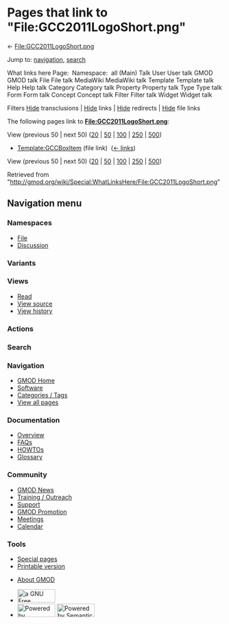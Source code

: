 <div id="mw-page-base" class="noprint">

</div>

<div id="mw-head-base" class="noprint">

</div>

<div id="content" class="mw-body" role="main">

<span id="top"></span>

<div id="mw-js-message" style="display:none;">

</div>



# <span dir="auto">Pages that link to "File:GCC2011LogoShort.png"</span>

<div id="bodyContent">

<div id="contentSub">

←
[File:GCC2011LogoShort.png](/wiki/File:GCC2011LogoShort.png "File:GCC2011LogoShort.png")

</div>

<div id="jump-to-nav" class="mw-jump">

Jump to: [navigation](#mw-navigation), [search](#p-search)

</div>

<div id="mw-content-text">

What links here Page:  Namespace:  all (Main) Talk User User talk GMOD
GMOD talk File File talk MediaWiki MediaWiki talk Template Template talk
Help Help talk Category Category talk Property Property talk Type Type
talk Form Form talk Concept Concept talk Filter Filter talk Widget
Widget talk

Filters
[Hide](/mediawiki/index.php?title=Special:WhatLinksHere/File:GCC2011LogoShort.png&hidetrans=1 "Special:WhatLinksHere/File:GCC2011LogoShort.png")
transclusions \|
[Hide](/mediawiki/index.php?title=Special:WhatLinksHere/File:GCC2011LogoShort.png&hidelinks=1 "Special:WhatLinksHere/File:GCC2011LogoShort.png")
links \|
[Hide](/mediawiki/index.php?title=Special:WhatLinksHere/File:GCC2011LogoShort.png&hideredirs=1 "Special:WhatLinksHere/File:GCC2011LogoShort.png")
redirects \|
[Hide](/mediawiki/index.php?title=Special:WhatLinksHere/File:GCC2011LogoShort.png&hideimages=1 "Special:WhatLinksHere/File:GCC2011LogoShort.png")
file links

The following pages link to
**[File:GCC2011LogoShort.png](/wiki/File:GCC2011LogoShort.png "File:GCC2011LogoShort.png")**:

View (previous 50 \| next 50)
([20](/mediawiki/index.php?title=Special:WhatLinksHere/File:GCC2011LogoShort.png&limit=20 "Special:WhatLinksHere/File:GCC2011LogoShort.png")
\|
[50](/mediawiki/index.php?title=Special:WhatLinksHere/File:GCC2011LogoShort.png&limit=50 "Special:WhatLinksHere/File:GCC2011LogoShort.png")
\|
[100](/mediawiki/index.php?title=Special:WhatLinksHere/File:GCC2011LogoShort.png&limit=100 "Special:WhatLinksHere/File:GCC2011LogoShort.png")
\|
[250](/mediawiki/index.php?title=Special:WhatLinksHere/File:GCC2011LogoShort.png&limit=250 "Special:WhatLinksHere/File:GCC2011LogoShort.png")
\|
[500](/mediawiki/index.php?title=Special:WhatLinksHere/File:GCC2011LogoShort.png&limit=500 "Special:WhatLinksHere/File:GCC2011LogoShort.png"))

- [Template:GCCBoxItem](/wiki/Template:GCCBoxItem "Template:GCCBoxItem")
  (file link) ‎ <span class="mw-whatlinkshere-tools">([←
  links](/mediawiki/index.php?title=Special:WhatLinksHere&target=Template%3AGCCBoxItem "Special:WhatLinksHere"))</span>

View (previous 50 \| next 50)
([20](/mediawiki/index.php?title=Special:WhatLinksHere/File:GCC2011LogoShort.png&limit=20 "Special:WhatLinksHere/File:GCC2011LogoShort.png")
\|
[50](/mediawiki/index.php?title=Special:WhatLinksHere/File:GCC2011LogoShort.png&limit=50 "Special:WhatLinksHere/File:GCC2011LogoShort.png")
\|
[100](/mediawiki/index.php?title=Special:WhatLinksHere/File:GCC2011LogoShort.png&limit=100 "Special:WhatLinksHere/File:GCC2011LogoShort.png")
\|
[250](/mediawiki/index.php?title=Special:WhatLinksHere/File:GCC2011LogoShort.png&limit=250 "Special:WhatLinksHere/File:GCC2011LogoShort.png")
\|
[500](/mediawiki/index.php?title=Special:WhatLinksHere/File:GCC2011LogoShort.png&limit=500 "Special:WhatLinksHere/File:GCC2011LogoShort.png"))

</div>

<div class="printfooter">

Retrieved from
"<http://gmod.org/wiki/Special:WhatLinksHere/File:GCC2011LogoShort.png>"

</div>

<div id="catlinks" class="catlinks catlinks-allhidden">

</div>

<div class="visualClear">

</div>

</div>

</div>

<div id="mw-navigation">

## Navigation menu

<div id="mw-head">



<div id="left-navigation">

<div id="p-namespaces" class="vectorTabs" role="navigation"
aria-labelledby="p-namespaces-label">

### Namespaces

- <span id="ca-nstab-image"><a href="/wiki/File:GCC2011LogoShort.png" accesskey="c"
  title="View the file page [c]">File</a></span>
- <span id="ca-talk"><a
  href="/mediawiki/index.php?title=File_talk:GCC2011LogoShort.png&amp;action=edit&amp;redlink=1"
  accesskey="t"
  title="Discussion about the content page [t]">Discussion</a></span>

</div>

<div id="p-variants" class="vectorMenu emptyPortlet" role="navigation"
aria-labelledby="p-variants-label">

### 

### Variants[](#)

<div class="menu">

</div>

</div>

</div>

<div id="right-navigation">

<div id="p-views" class="vectorTabs" role="navigation"
aria-labelledby="p-views-label">

### Views

- <span id="ca-view">[Read](/wiki/File:GCC2011LogoShort.png)</span>
- <span id="ca-viewsource"><a
  href="/mediawiki/index.php?title=File:GCC2011LogoShort.png&amp;action=edit"
  accesskey="e" title="This page is protected.
  You can view its source [e]">View source</a></span>
- <span id="ca-history"><a
  href="/mediawiki/index.php?title=File:GCC2011LogoShort.png&amp;action=history"
  accesskey="h" title="Past revisions of this page [h]">View history</a></span>

</div>

<div id="p-cactions" class="vectorMenu emptyPortlet" role="navigation"
aria-labelledby="p-cactions-label">

### Actions[](#)

<div class="menu">

</div>

</div>

<div id="p-search" role="search">

### Search

<div id="simpleSearch">

</div>

</div>

</div>

</div>

<div id="mw-panel">

<div id="p-logo" role="banner">

<a href="/wiki/Main_Page"
style="background-image: url(http://gmod.org/images/GMOD-cogs.png);"
title="Visit the main page"></a>

</div>

<div id="p-Navigation" class="portal" role="navigation"
aria-labelledby="p-Navigation-label">

### Navigation

<div class="body">

- <span id="n-GMOD-Home">[GMOD Home](/wiki/Main_Page)</span>
- <span id="n-Software">[Software](/wiki/GMOD_Components)</span>
- <span id="n-Categories-.2F-Tags">[Categories /
  Tags](/wiki/Categories)</span>
- <span id="n-View-all-pages">[View all
  pages](/wiki/Special:AllPages)</span>

</div>

</div>

<div id="p-Documentation" class="portal" role="navigation"
aria-labelledby="p-Documentation-label">

### Documentation

<div class="body">

- <span id="n-Overview">[Overview](/wiki/Overview)</span>
- <span id="n-FAQs">[FAQs](/wiki/Category:FAQ)</span>
- <span id="n-HOWTOs">[HOWTOs](/wiki/Category:HOWTO)</span>
- <span id="n-Glossary">[Glossary](/wiki/Glossary)</span>

</div>

</div>

<div id="p-Community" class="portal" role="navigation"
aria-labelledby="p-Community-label">

### Community

<div class="body">

- <span id="n-GMOD-News">[GMOD News](/wiki/GMOD_News)</span>
- <span id="n-Training-.2F-Outreach">[Training /
  Outreach](/wiki/Training_and_Outreach)</span>
- <span id="n-Support">[Support](/wiki/Support)</span>
- <span id="n-GMOD-Promotion">[GMOD
  Promotion](/wiki/GMOD_Promotion)</span>
- <span id="n-Meetings">[Meetings](/wiki/Meetings)</span>
- <span id="n-Calendar">[Calendar](/wiki/Calendar)</span>

</div>

</div>

<div id="p-tb" class="portal" role="navigation"
aria-labelledby="p-tb-label">

### Tools

<div class="body">

- <span id="t-specialpages"><a href="/wiki/Special:SpecialPages" accesskey="q"
  title="A list of all special pages [q]">Special pages</a></span>
- <span id="t-print"><a
  href="/mediawiki/index.php?title=Special:WhatLinksHere/File:GCC2011LogoShort.png&amp;printable=yes"
  rel="alternate" accesskey="p"
  title="Printable version of this page [p]">Printable version</a></span>

</div>

</div>

</div>

</div>

<div id="footer" role="contentinfo">

- <span id="footer-places-about">[About
  GMOD](/wiki/GMOD:About "GMOD:About")</span>

<!-- -->

- <span id="footer-copyrightico">[<img src="http://www.gnu.org/graphics/gfdl-logo-small.png" width="88"
  height="31" alt="a GNU Free Documentation License" />](http://www.gnu.org/licenses/fdl-1.3.html)</span>
- <span id="footer-poweredbyico">[<img src="/mediawiki/skins/common/images/poweredby_mediawiki_88x31.png"
  width="88" height="31" alt="Powered by MediaWiki" />](//www.mediawiki.org/)
  [<img
  src="/mediawiki/extensions/SemanticMediaWiki/includes/../resources/images/smw_button.png"
  width="88" height="31" alt="Powered by Semantic MediaWiki" />](https://www.semantic-mediawiki.org/wiki/Semantic_MediaWiki)</span>

<div style="clear:both">

</div>

</div>
